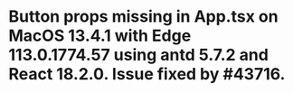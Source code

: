 # Button props missing in App.tsx on MacOS 13.4.1 with Edge 113.0.1774.57 using antd 5.7.2 and React 18.2.0. Issue fixed by #43716.
